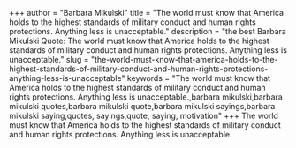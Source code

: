+++
author = "Barbara Mikulski"
title = "The world must know that America holds to the highest standards of military conduct and human rights protections. Anything less is unacceptable."
description = "the best Barbara Mikulski Quote: The world must know that America holds to the highest standards of military conduct and human rights protections. Anything less is unacceptable."
slug = "the-world-must-know-that-america-holds-to-the-highest-standards-of-military-conduct-and-human-rights-protections-anything-less-is-unacceptable"
keywords = "The world must know that America holds to the highest standards of military conduct and human rights protections. Anything less is unacceptable.,barbara mikulski,barbara mikulski quotes,barbara mikulski quote,barbara mikulski sayings,barbara mikulski saying,quotes, sayings,quote, saying, motivation"
+++
The world must know that America holds to the highest standards of military conduct and human rights protections. Anything less is unacceptable.
